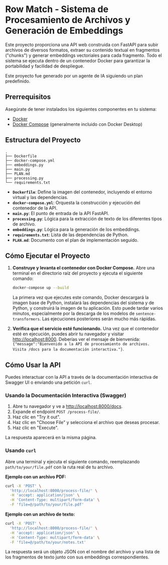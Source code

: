 # Row Match - Sistema de Procesamiento de Archivos y Generación de Embeddings

Este proyecto proporciona una API web construida con FastAPI para subir archivos de diversos formatos, extraer su contenido textual en fragmentos ("chunks") y generar embeddings vectoriales para cada fragmento. Todo el sistema se ejecuta dentro de un contenedor Docker para garantizar la portabilidad y facilidad de despliegue.

Este proyecto fue generado por un agente de IA siguiendo un plan predefinido.

## Prerrequisitos

Asegúrate de tener instalados los siguientes componentes en tu sistema:

-   [Docker](https://docs.docker.com/get-docker/)
-   [Docker Compose](https://docs.docker.com/compose/install/) (generalmente incluido con Docker Desktop)

## Estructura del Proyecto

```
.
├── Dockerfile
├── docker-compose.yml
├── embeddings.py
├── main.py
├── PLAN.md
├── processing.py
└── requirements.txt
```

-   **`Dockerfile`**: Define la imagen del contenedor, incluyendo el entorno virtual y las dependencias.
-   **`docker-compose.yml`**: Orquesta la construcción y ejecución del contenedor de la API.
-   **`main.py`**: El punto de entrada de la API FastAPI.
-   **`processing.py`**: Lógica para la extracción de texto de los diferentes tipos de archivo.
-   **`embeddings.py`**: Lógica para la generación de los embeddings.
-   **`requirements.txt`**: Lista de las dependencias de Python.
-   **`PLAN.md`**: Documento con el plan de implementación seguido.

## Cómo Ejecutar el Proyecto

1.  **Construye y levanta el contenedor con Docker Compose.**
    Abre una terminal en el directorio raíz del proyecto y ejecuta el siguiente comando:

    ```bash
    docker-compose up --build
    ```
    La primera vez que ejecutes este comando, Docker descargará la imagen base de Python, instalará las dependencias del sistema y de Python, y construirá la imagen de tu aplicación. Esto puede tardar varios minutos, especialmente por la descarga de los modelos de `sentence-transformers`. Las ejecuciones posteriores serán mucho más rápidas.

2.  **Verifica que el servicio esté funcionando.**
    Una vez que el contenedor esté en ejecución, puedes abrir tu navegador y visitar [http://localhost:8000](http://localhost:8000). Deberías ver el mensaje de bienvenida: `{"message":"Bienvenido a la API de procesamiento de archivos. Visita /docs para la documentación interactiva."}`.

## Cómo Usar la API

Puedes interactuar con la API a través de la documentación interactiva de Swagger UI o enviando una petición `curl`.

### Usando la Documentación Interactiva (Swagger)

1.  Abre tu navegador y ve a [http://localhost:8000/docs](http://localhost:8000/docs).
2.  Expande el endpoint `POST /process-file/`.
3.  Haz clic en "Try it out".
4.  Haz clic en "Choose File" y selecciona el archivo que deseas procesar.
5.  Haz clic en "Execute".

La respuesta aparecerá en la misma página.

### Usando `curl`

Abre una terminal y ejecuta el siguiente comando, reemplazando `path/to/your/file.pdf` con la ruta real de tu archivo.

**Ejemplo con un archivo PDF:**
```bash
curl -X 'POST' \
  'http://localhost:8000/process-file/' \
  -H 'accept: application/json' \
  -H 'Content-Type: multipart/form-data' \
  -F 'file=@/path/to/your/file.pdf'
```

**Ejemplo con un archivo de texto:**
```bash
curl -X 'POST' \
  'http://localhost:8000/process-file/' \
  -H 'accept: application/json' \
  -H 'Content-Type: multipart/form-data' \
  -F 'file=@/path/to/your/notes.txt'
```

La respuesta será un objeto JSON con el nombre del archivo y una lista de los fragmentos de texto junto con sus embeddings correspondientes.
